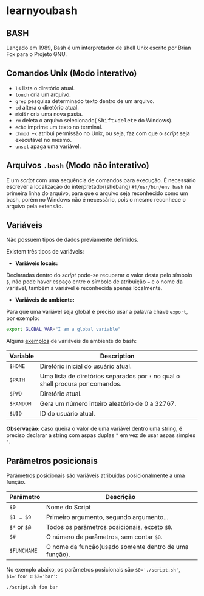 # learnyoubash

## BASH

Lançado em 1989, Bash é um interpretador de shell Unix escrito por Brian Fox para o Projeto GNU.

## Comandos Unix (Modo interativo)

- `ls` lista o diretório atual.
- `touch` cria um arquivo.
- `grep` pesquisa determinado texto dentro de um arquivo.
- `cd` altera o diretório atual.
- `mkdir` cria uma nova pasta.
- `rm` deleta o arquivo selecionado( <kbd>Shift</kbd>+<kbd>delete</kbd> do Windows). 
- `echo` imprime um texto no terminal.
- `chmod +x` atribui permissão no Unix, ou seja, faz com que o _script_ seja executável no mesmo.
- `unset` apaga uma variável.

## Arquivos `.bash` (Modo não interativo)

É um _script_ com uma sequência de comandos para execução. É necessário escrever a localização do interpretador(shebang)
`#!/usr/bin/env bash` na primeira linha do arquivo, para que o arquivo seja reconhecido como um bash, 
porém no Windows não é necessário, pois o mesmo reconhece o arquivo pela extensão.

## Variáveis

Não possuem tipos de dados previamente definidos.

Existem três tipos de variáveis:

- **Variáveis locais:**

Declaradas dentro do _script_ pode-se recuperar o valor desta pelo símbolo `$`, não pode haver espaço entre o símbolo de
atribuição `=` e o nome da variável, também a variável é reconhecida apenas localmente. 

- **Variáveis de ambiente:**

Para que uma variável seja global é preciso usar a palavra chave `export`, por exemplo:

```bash
export GLOBAL_VAR="I am a global variable"
```

Alguns [exemplos](http://tldp.org/LDP/Bash-Beginners-Guide/html/sect_03_02.html#sect_03_02_04) de variáveis de ambiente do bash:

| Variable     | Description                                                   |
| ----------- | ------------------------------------------------------------ |
| `$HOME`      | Diretório inicial do usuário atual.                            |
| `$PATH`      | Uma lista de diretórios separados por `:` no qual o shell procura por comandos. |
| `$PWD`       | Diretório atual.                                |
| `$RANDOM`    | Gera um número inteiro aleatório de 0 a 32767.                           |
| `$UID`       | ID do usuário atual.                |

**Observação:** caso queira o valor de uma variável dentro uma string, é preciso declarar a string com aspas duplas `"` em vez
de usar aspas simples `'`.

## Parâmetros posicionais

Parâmetros posicionais são variáveis atribuidas posicionalmente a uma função.

| Parâmetro     | Descrição                                                 |
| ------------- | --------------------------------------------------------- |
| `$0`          | Nome do Script                                            |
| `$1 … $9`     | Primeiro argumento, segundo argumento...                  |
| `$*` or `$@`  | Todos os parâmetros posicionais, exceto `$0`.             |
| `$#`          | O número de parâmetros, sem contar `$0`.                  |
| `$FUNCNAME`   | O nome da função(usado somente dentro de uma função).     |

No exemplo abaixo, os parâmetros posicionais são `$0='./script.sh'`, `$1='foo'` e `$2='bar'`:

```bash
./script.sh foo bar
```
